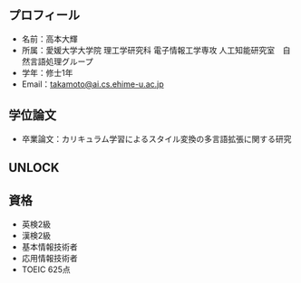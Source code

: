 ## プロフィール
- 名前：高本大輝
- 所属：愛媛大学大学院 理工学研究科 電子情報工学専攻 人工知能研究室　自然言語処理グループ
- 学年：修士1年
- Email：takamoto@ai.cs.ehime-u.ac.jp

## 学位論文
- 卒業論文：カリキュラム学習によるスタイル変換の多言語拡張に関する研究

## UNLOCK

## 資格
- 英検2級
- 漢検2級
- 基本情報技術者
- 応用情報技術者
- TOEIC 625点

<!--
**TakamotoDaiki/TakamotoDaiki** is a ✨ _special_ ✨ repository because its `README.md` (this file) appears on your GitHub profile.

Here are some ideas to get you started:

- 🔭 I’m currently working on ...
- 🌱 I’m currently learning ...
- 👯 I’m looking to collaborate on ...
- 🤔 I’m looking for help with ...
- 💬 Ask me about ...
- 📫 How to reach me: ...
- 😄 Pronouns: ...
- ⚡ Fun fact: ...
-->

